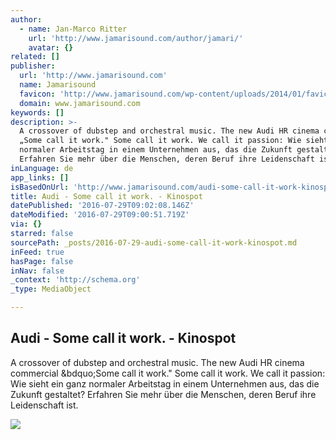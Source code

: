 ```yaml
---
author:
  - name: Jan-Marco Ritter
    url: 'http://www.jamarisound.com/author/jamari/'
    avatar: {}
related: []
publisher:
  url: 'http://www.jamarisound.com'
  name: Jamarisound
  favicon: 'http://www.jamarisound.com/wp-content/uploads/2014/01/favicon-1.ico'
  domain: www.jamarisound.com
keywords: []
description: >-
  A crossover of dubstep and orchestral music. The new Audi HR cinema commercial
  „Some call it work." Some call it work. We call it passion: Wie sieht ein ganz
  normaler Arbeitstag in einem Unternehmen aus, das die Zukunft gestaltet?
  Erfahren Sie mehr über die Menschen, deren Beruf ihre Leidenschaft ist.
inLanguage: de
app_links: []
isBasedOnUrl: 'http://www.jamarisound.com/audi-some-call-it-work-kinospot/'
title: Audi - Some call it work. - Kinospot
datePublished: '2016-07-29T09:02:08.146Z'
dateModified: '2016-07-29T09:00:51.719Z'
via: {}
starred: false
sourcePath: _posts/2016-07-29-audi-some-call-it-work-kinospot.md
inFeed: true
hasPage: false
inNav: false
_context: 'http://schema.org'
_type: MediaObject

---
```

<article style=""><h1>Audi - Some call it work. - Kinospot</h1><p>A crossover of dubstep and orchestral music. The new Audi HR cinema commercial &amp;bdquo;Some call it work." Some call it work. We call it passion: Wie sieht ein ganz normaler Arbeitstag in einem Unternehmen aus, das die Zukunft gestaltet? Erfahren Sie mehr über die Menschen, deren Beruf ihre Leidenschaft ist.</p><img src="http://www.jamarisound.com/wp-content/uploads/2014/01/jamarisound.png" /></article>